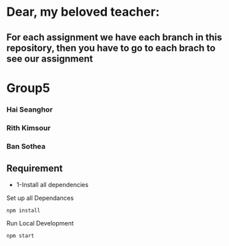 
# Dear, my beloved teacher:
## For each assignment we have each branch in this repository, then you have to go to each brach to see our assignment

# Group5
### Hai Seanghor
### Rith Kimsour
### Ban Sothea

## Requirement
* 1-Install all dependencies

Set up all Dependances
```
npm install
```

Run Local Development
```
npm start
```

